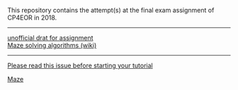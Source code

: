 This repository contains the attempt(s) at the final exam assignment of CP4EOR in 2018. 

-----
[unofficial drat for assignment](https://github.com/BornaMD/Exam-Assignment-CP4EOR-18/blob/master/Project%20Maze%20(Unofficial%20Draft).pdf)  
[Maze solving algorithms (wiki)](https://en.wikipedia.org/wiki/Maze_solving_algorithm)  

-----
[Please read this issue before starting your tutorial](https://github.com/BornaMD/Exam-Assignment-CP4EOR-18/issues/3)

[Maze](https://github.com/BornaMD/Exam-Assignment-CP4EOR-18/pull/2)
